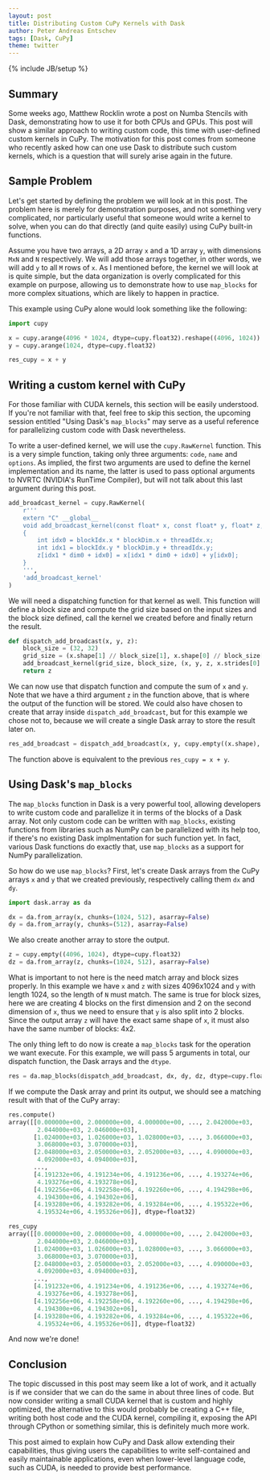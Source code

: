 ```yaml
---
layout: post
title: Distributing Custom CuPy Kernels with Dask
author: Peter Andreas Entschev
tags: [Dask, CuPy]
theme: twitter
---
```

{% include JB/setup %}


Summary
-------

Some weeks ago, Matthew Rocklin wrote a post on Numba Stencils with Dask,
demonstrating how to use it for both CPUs and GPUs. This post will show a similar
approach to writing custom code, this time with user-defined custom kernels in
CuPy. The motivation for this post comes from someone who recently asked how can
one use Dask to distribute such custom kernels, which is a question that will
surely arise again in the future.

Sample Problem
--------------

Let's get started by defining the problem we will look at in this post. The
problem here is merely for demonstration purposes, and not something very
complicated, nor particularly useful that someone would write a kernel to solve,
when you can do that directly (and quite easily) using CuPy built-in functions.

Assume you have two arrays, a 2D array `x` and a 1D array `y`, with dimensions
`MxN` and `N` respectively. We will add those arrays together, in other words,
we will add `y` to all `M` rows of `x`. As I mentioned before, the kernel we
will look at is quite simple, but the data organization is overly complicated
for this example on purpose, allowing us to demonstrate how to use `map_blocks`
for more complex situations, which are likely to happen in practice.

This example using CuPy alone would look something like the following:

```python
import cupy

x = cupy.arange(4096 * 1024, dtype=cupy.float32).reshape((4096, 1024))
y = cupy.arange(1024, dtype=cupy.float32)

res_cupy = x + y
```


Writing a custom kernel with CuPy
---------------------------------

For those familiar with CUDA kernels, this section will be easily understood. If
you're not familiar with that, feel free to skip this section, the upcoming
session entitled "Using Dask's `map_blocks`" may serve as a useful reference
for parallelizing custom code with Dask nevertheless.

To write a user-defined kernel, we will use the `cupy.RawKernel` function. This
is a very simple function, taking only three arguments: `code`, `name` and
`options`. As implied, the first two arguments are used to define the kernel
implementation and its name, the latter is used to pass optional arguments
to NVRTC (NVIDIA's RunTime Compiler), but will not talk about this last argument
during this post.

```python
add_broadcast_kernel = cupy.RawKernel(
    r'''
    extern "C" __global__
    void add_broadcast_kernel(const float* x, const float* y, float* z, const int dim0)
    {
        int idx0 = blockIdx.x * blockDim.x + threadIdx.x;
        int idx1 = blockIdx.y * blockDim.y + threadIdx.y;
        z[idx1 * dim0 + idx0] = x[idx1 * dim0 + idx0] + y[idx0];
    }
    ''',
    'add_broadcast_kernel'
)
```

We will need a dispatching function for that kernel as well. This function will
define a block size and compute the grid size based on the input sizes and the
block size defined, call the kernel we created before and finally return the
result.

```python
def dispatch_add_broadcast(x, y, z):
    block_size = (32, 32)
    grid_size = (x.shape[1] // block_size[1], x.shape[0] // block_size[0])
    add_broadcast_kernel(grid_size, block_size, (x, y, z, x.strides[0] // x.strides[1]))
    return z
```

We can now use that dispatch function and compute the sum of `x` and `y`. Note
that we have a third argument `z` in the function above, that is where the
output of the function will be stored. We could also have chosen to create that
array inside `dispatch_add_broadcast`, but for this example we chose not to,
because we will create a single Dask array to store the result later on.

```python
res_add_broadcast = dispatch_add_broadcast(x, y, cupy.empty((x.shape), dtype=cupy.float32))
```

The function above is equivalent to the previous `res_cupy = x + y`.


Using Dask's `map_blocks`
-------------------------

The `map_blocks` function in Dask is a very powerful tool, allowing developers
to write custom code and parallelize it in terms of the blocks of a Dask array.
Not only custom code can be written with `map_blocks`, existing functions from
libraries such as NumPy can be parallelized with its help too, if there's no
existing Dask implmentation for such function yet. In fact, various Dask
functions do exactly that, use `map_blocks` as a support for NumPy
parallelization.

So how do we use `map_blocks`? First, let's create Dask arrays from the CuPy
arrays `x` and `y` that we created previously, respectively calling them `dx`
and `dy`.

```python
import dask.array as da

dx = da.from_array(x, chunks=(1024, 512), asarray=False)
dy = da.from_array(y, chunks=(512), asarray=False)
```

We also create another array to store the output.

```python
z = cupy.empty((4096, 1024), dtype=cupy.float32)
dz = da.from_array(z, chunks=(1024, 512), asarray=False)
```

What is important to not here is the need match array and block sizes properly.
In this example we have `x` and `z` with sizes 4096x1024 and `y` with length
1024, so the length of `N` must match. The same is true for block sizes, here
we are creating 4 blocks on the first dimension and 2 on the second dimension of
`x`, thus we need to ensure that `y` is also split into 2 blocks. Since the
output array `z` will have the exact same shape of `x`, it must also have the
same number of blocks: 4x2.

The only thing left to do now is create a `map_blocks` task for the operation we
want execute. For this example, we will pass 5 arguments in total, our dispatch
function, the Dask arrays and the `dtype`.

```python
res = da.map_blocks(dispatch_add_broadcast, dx, dy, dz, dtype=cupy.float32)
```

If we compute the Dask array and print its output, we should see a matching
result with that of the CuPy array:


```python
res.compute()
array([[0.000000e+00, 2.000000e+00, 4.000000e+00, ..., 2.042000e+03,
        2.044000e+03, 2.046000e+03],
       [1.024000e+03, 1.026000e+03, 1.028000e+03, ..., 3.066000e+03,
        3.068000e+03, 3.070000e+03],
       [2.048000e+03, 2.050000e+03, 2.052000e+03, ..., 4.090000e+03,
        4.092000e+03, 4.094000e+03],
       ...,
       [4.191232e+06, 4.191234e+06, 4.191236e+06, ..., 4.193274e+06,
        4.193276e+06, 4.193278e+06],
       [4.192256e+06, 4.192258e+06, 4.192260e+06, ..., 4.194298e+06,
        4.194300e+06, 4.194302e+06],
       [4.193280e+06, 4.193282e+06, 4.193284e+06, ..., 4.195322e+06,
        4.195324e+06, 4.195326e+06]], dtype=float32)

res_cupy
array([[0.000000e+00, 2.000000e+00, 4.000000e+00, ..., 2.042000e+03,
        2.044000e+03, 2.046000e+03],
       [1.024000e+03, 1.026000e+03, 1.028000e+03, ..., 3.066000e+03,
        3.068000e+03, 3.070000e+03],
       [2.048000e+03, 2.050000e+03, 2.052000e+03, ..., 4.090000e+03,
        4.092000e+03, 4.094000e+03],
       ...,
       [4.191232e+06, 4.191234e+06, 4.191236e+06, ..., 4.193274e+06,
        4.193276e+06, 4.193278e+06],
       [4.192256e+06, 4.192258e+06, 4.192260e+06, ..., 4.194298e+06,
        4.194300e+06, 4.194302e+06],
       [4.193280e+06, 4.193282e+06, 4.193284e+06, ..., 4.195322e+06,
        4.195324e+06, 4.195326e+06]], dtype=float32)
```

And now we're done!


Conclusion
----------

The topic discussed in this post may seem like a lot of work, and it actually is
if we consider that we can do the same in about three lines of code. But now
consider writing a small CUDA kernel that is custom and highly optimized, the
alternative to this would probably be creating a C++ file, writing both host
code and the CUDA kernel, compiling it, exposing the API through CPython or
something similar, this is definitely much more work.

This post aimed to explain how CuPy and Dask allow extending their capabilities,
thus giving users the capabilities to write self-contained and easily
maintainable applications, even when lower-level language code, such as CUDA, is
needed to provide best performance.
